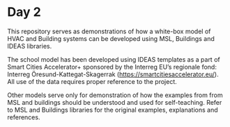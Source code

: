 # Day 2 
This repository serves as demonstrations of how a white-box model of HVAC and Building systems can be developed using MSL, Buildings and IDEAS libraries. 

The school model has been developed using IDEAS templates as a part of Smart Cities Accelerator+ sponsored by the Interreg EU’s regionale fond: Interreg Öresund-Kattegat-Skagerrak (https://smartcitiesaccelerator.eu/). All use of the data requires proper reference to the project.

Other models serve only for demonstration of how the examples from from MSL and buildings should be understood and used for self-teaching. Refer to MSL and Buildings libraries for the original examples, explanations and references.
